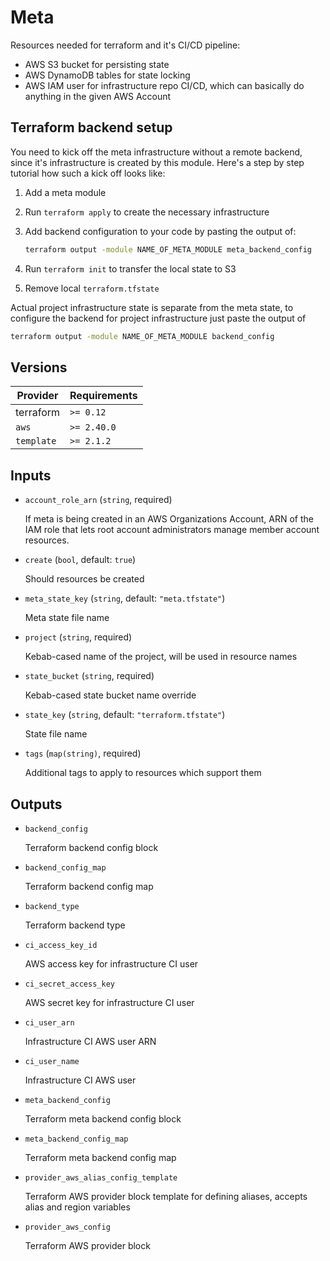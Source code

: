 # Meta

Resources needed for terraform and it's CI/CD pipeline:

- AWS S3 bucket for persisting state
- AWS DynamoDB tables for state locking
- AWS IAM user for infrastructure repo CI/CD, which can basically do anything in the given AWS Account

## Terraform backend setup

You need to kick off the meta infrastructure without a remote backend, since it's infrastructure is created by this module.
Here's a step by step tutorial how such a kick off looks like:

1. Add a meta module
2. Run `terraform apply` to create the necessary infrastructure
3. Add backend configuration to your code by pasting the output of:

    ```sh
    terraform output -module NAME_OF_META_MODULE meta_backend_config
    ```

3. Run `terraform init` to transfer the local state to S3
4. Remove local `terraform.tfstate`

Actual project infrastructure state is separate from the meta state, to configure the backend for project infrastructure just paste the output of

```sh
terraform output -module NAME_OF_META_MODULE backend_config
```

<!-- bin/docs -->

## Versions

| Provider | Requirements |
|-|-|
| terraform | `>= 0.12` |
| `aws` | `>= 2.40.0` |
| `template` | `>= 2.1.2` |

## Inputs

* `account_role_arn` (`string`, required)

    If meta is being created in an AWS Organizations Account, ARN of the IAM role that lets root account administrators manage member account resources.

* `create` (`bool`, default: `true`)

    Should resources be created

* `meta_state_key` (`string`, default: `"meta.tfstate"`)

    Meta state file name

* `project` (`string`, required)

    Kebab-cased name of the project, will be used in resource names

* `state_bucket` (`string`, required)

    Kebab-cased state bucket name override

* `state_key` (`string`, default: `"terraform.tfstate"`)

    State file name

* `tags` (`map(string)`, required)

    Additional tags to apply to resources which support them



## Outputs

* `backend_config`

    Terraform backend config block

* `backend_config_map`

    Terraform backend config map

* `backend_type`

    Terraform backend type

* `ci_access_key_id`

    AWS access key for infrastructure CI user

* `ci_secret_access_key`

    AWS secret key for infrastructure CI user

* `ci_user_arn`

    Infrastructure CI AWS user ARN

* `ci_user_name`

    Infrastructure CI AWS user

* `meta_backend_config`

    Terraform meta backend config block

* `meta_backend_config_map`

    Terraform meta backend config map

* `provider_aws_alias_config_template`

    Terraform AWS provider block template for defining aliases, accepts alias and region variables

* `provider_aws_config`

    Terraform AWS provider block
